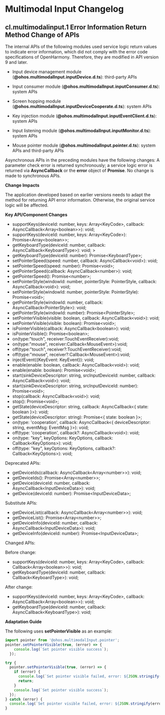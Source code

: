 # Multimodal Input Changelog

## cl.multimodalinput.1 Error Information Return Method Change of APIs

The internal APIs of the following modules used service logic return values to indicate error information, which did not comply with the error code specifications of OpenHarmony. Therefore, they are modified in API version 9 and later.
 - Input device management module (**@ohos.multimodalInput.inputDevice.d.ts**): third-party APIs

 - Input consumer module (**@ohos.multimodalInput.inputConsumer.d.ts**): system APIs

 - Screen hopping module (**@ohos.multimodalInput.inputDeviceCooperate.d.ts**): system APIs

 - Key injection module (**@ohos.multimodalInput.inputEventClient.d.ts**): system APIs

 - Input listening module (**@ohos.multimodalInput.inputMonitor.d.ts**): system APIs

 - Mouse pointer module (**@ohos.multimodalInput.pointer.d.ts**): system APIs and third-party APIs

Asynchronous APIs in the preceding modules have the following changes: A parameter check error is returned synchronously; a service logic error is returned via **AsyncCallback** or the **error** object of **Promise**. No change is made to synchronous APIs.

**Change Impacts**

The application developed based on earlier versions needs to adapt the method for returning API error information. Otherwise, the original service logic will be affected.

**Key API/Component Changes**

  - supportKeys(deviceId: number, keys: Array&lt;KeyCode&gt;, callback: AsyncCallback&lt;Array&lt;boolean&gt;&gt;): void; 
  - supportKeys(deviceId: number, keys: Array&lt;KeyCode&gt;): Promise&lt;Array&lt;boolean&gt;&gt;; 
  - getKeyboardType(deviceId: number, callback: AsyncCallback&lt;KeyboardType&gt;): void; &gt;
  - getKeyboardType(deviceId: number): Promise&lt;KeyboardType&gt;; 
  - setPointerSpeed(speed: number, callback: AsyncCallback&lt;void&gt;): void; 
  - setPointerSpeed(speed: number): Promise&lt;void&gt;; 
  - getPointerSpeed(callback: AsyncCallback&lt;number&gt;): void; 
  - getPointerSpeed(): Promise&lt;number&gt;; 
  - setPointerStyle(windowId: number, pointerStyle: PointerStyle, callback: AsyncCallback&lt;void&gt;): void; 
  - setPointerStyle(windowId: number, pointerStyle: PointerStyle): Promise&lt;void&gt;; 
  - getPointerStyle(windowId: number, callback: AsyncCallback&lt;PointerStyle&gt;): void; 
  - getPointerStyle(windowId: number): Promise&lt;PointerStyle&gt;; 
  - setPointerVisible(visible: boolean, callback: AsyncCallback&lt;void&gt;): void; 
  - setPointerVisible(visible: boolean): Promise&lt;void&gt;; 
  - isPointerVisible(callback: AsyncCallback&lt;boolean&gt;): void; 
  - isPointerVisible(): Promise&lt;boolean&gt;; 
  - on(type:"touch", receiver:TouchEventReceiver):void; 
  - on(type:"mouse", receiver:Callback&lt;MouseEvent&gt;):void; 
  - off(type:"touch", receiver?:TouchEventReceiver):void; 
  - off(type:"mouse", receiver?:Callback&lt;MouseEvent&gt;):void; 
  - injectEvent({KeyEvent: KeyEvent}): void; 
  - enable(enable: boolean, callback: AsyncCallback&lt;void&gt;): void; 
  - enable(enable: boolean): Promise&lt;void&gt;; 
  - start(sinkDeviceDescriptor: string, srcInputDeviceId: number, callback: AsyncCallback&lt;void&gt;): void; 
  - start(sinkDeviceDescriptor: string, srcInputDeviceId: number): Promise&lt;void&gt;; 
  - stop(callback: AsyncCallback&lt;void&gt;): void; 
  - stop(): Promise&lt;void&gt;; 
  - getState(deviceDescriptor: string, callback: AsyncCallback&lt;{ state: boolean }&gt;): void; 
  - getState(deviceDescriptor: string): Promise&lt;{ state: boolean }&gt;; 
  - on(type: 'cooperation', callback: AsyncCallback&lt;{ deviceDescriptor: string, eventMsg: EventMsg }&gt;): void; 
  - off(type: 'cooperation', callback?: AsyncCallback&lt;void&gt;): void; 
  - on(type: "key", keyOptions: KeyOptions, callback: Callback&lt;KeyOptions&gt;): void; 
  - off(type: "key", keyOptions: KeyOptions, callback?: Callback&lt;KeyOptions&gt;): void; 

Deprecated APIs:
   - getDeviceIds(callback: AsyncCallback&lt;Array&lt;number&gt;&gt;): void; 
   - getDeviceIds(): Promise&lt;Array&lt;number&gt;&gt;; 
   - getDevice(deviceId: number, callback: AsyncCallback&lt;InputDeviceData&gt;): void; 
   - getDevice(deviceId: number): Promise&lt;InputDeviceData&gt;; 

Substitute APIs:
   - getDeviceList(callback: AsyncCallback&lt;Array&lt;number&gt;&gt;): void; 
   - getDeviceList(): Promise&lt;Array&lt;number&gt;&gt;; 
   - getDeviceInfo(deviceId: number, callback: AsyncCallback&lt;InputDeviceData&gt;): void; 
   - getDeviceInfo(deviceId: number): Promise&lt;InputDeviceData&gt;; 

Changed APIs:

Before change:
 - supportKeys(deviceId: number, keys: Array&lt;KeyCode&gt;, callback: Callback&lt;Array&lt;boolean&gt;&gt;): void; 
 - getKeyboardType(deviceId: number, callback: Callback&lt;KeyboardType&gt;): void; 

After change:
 - supportKeys(deviceId: number, keys: Array&lt;KeyCode&gt;, callback: AsyncCallback&lt;Array&lt;boolean&gt;&gt;): void; 
 - getKeyboardType(deviceId: number, callback: AsyncCallback&lt;KeyboardType&gt;): void; 

**Adaptation Guide**

The following uses **setPointerVisible** as an example:

```ts
import pointer from '@ohos.multimodalInput.pointer';
pointer.setPointerVisible(true, (error) => {
    console.log(`Set pointer visible success`);
  });

try {
  pointer.setPointerVisible(true, (error) => {
    if (error) {
      console.log(`Set pointer visible failed, error: ${JSON.stringify(error, [`code`, `message`])}`);
      return;
    }
    console.log(`Set pointer visible success`);
  });
} catch (error) {
  console.log(`Set pointer visible failed, error: ${JSON.stringify(error, [`code`, `message`])}`);
}
```
